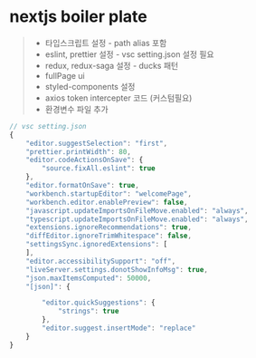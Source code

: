 # nextjs boiler plate

> - 타입스크립트 설정 - path alias 포함
> - eslint, prettier 설정 - vsc setting.json 설정 필요
> - redux, redux-saga 설정 - ducks 패턴
> - fullPage ui
> - styled-components 설정
> - axios token intercepter 코드 (커스텀필요)
> - 환경변수 파일 추가

```ts
// vsc setting.json
{
    "editor.suggestSelection": "first",
    "prettier.printWidth": 80,
    "editor.codeActionsOnSave": {
        "source.fixAll.eslint": true
    },
    "editor.formatOnSave": true,
    "workbench.startupEditor": "welcomePage",
    "workbench.editor.enablePreview": false,
    "javascript.updateImportsOnFileMove.enabled": "always",
    "typescript.updateImportsOnFileMove.enabled": "always",
    "extensions.ignoreRecommendations": true,
    "diffEditor.ignoreTrimWhitespace": false,
    "settingsSync.ignoredExtensions": [
    ],
    "editor.accessibilitySupport": "off",
    "liveServer.settings.donotShowInfoMsg": true,
    "json.maxItemsComputed": 50000,
    "[json]": {

        "editor.quickSuggestions": {
            "strings": true
        },
        "editor.suggest.insertMode": "replace"
    }
}
```
